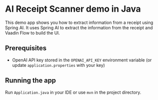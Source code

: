 # AI Receipt Scanner demo in Java

This demo app shows you how to extract information from a receipt using Spring AI. 
It uses Spring AI to extract the information from the receipt and Vaadin Flow to build the UI.


## Prerequisites

- OpenAI API key stored in the `OPENAI_API_KEY` environment variable (or update `application.properties` with your key)

## Running the app

Run `Application.java` in your IDE or use `mvn` in the project directory.
